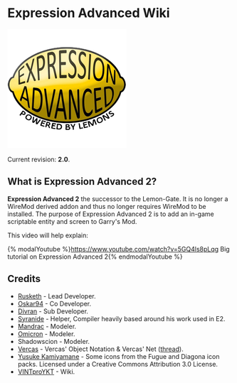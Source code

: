 # Expression Advanced Wiki

![](images/ea-logo.png)

Current revision: **2.0**.

## What is Expression Advanced 2?

**Expression Advanced 2** the successor to the Lemon-Gate. It is no longer a WireMod derived addon and thus no longer requires WireMod to be installed. The purpose of Expression Advanced 2 is to add an in-game scriptable entity and screen to Garry's Mod.

This video will help explain:

{% modalYoutube %}https://www.youtube.com/watch?v=5GQ4ls8pLqg Big tutorial on Expression Advanced 2{% endmodalYoutube %}

## Credits

- [Rusketh](http://github.com/Rusketh) - Lead Developer.
- [Oskar94](http://github.com/oskar94) - Co Developer.
- [Divran](https://github.com/Divran) - Sub Developer.
- [Syranide](https://github.com/syranide) - Helper, Compiler heavily based around his work used in E2.
- [Mandrac](https://github.com/mandrac) - Modeler.
- [Omicron](https://github.com/OmicroNiuM) - Modeler.
- Shadowscion - Modeler.
- [Vercas](https://github.com/vercas) - Vercas' Object Notation & Vercas' Net ([thread](http://www.facepunch.com/showthread.php?t=1194008)).
- [Yusuke Kamiyamane](http://p.yusukekamiyamane.com/) - Some icons from the Fugue and Diagona icon packs. Licensed under a Creative Commons Attribution 3.0 License.
- [VINTproYKT](https://github.com/VINTproYKT) - Wiki.